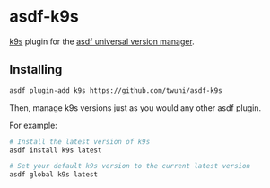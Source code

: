 # asdf-k9s

[k9s][k9s] plugin for the [asdf universal version manager][asdf].

## Installing

```sh
asdf plugin-add k9s https://github.com/twuni/asdf-k9s
```

Then, manage k9s versions just as you would any other asdf plugin.

For example:

```sh
# Install the latest version of k9s
asdf install k9s latest

# Set your default k9s version to the current latest version
asdf global k9s latest
```

[asdf]: https://github.com/asdf-vm/asdf
[k9s]: https://k9scli.io/

